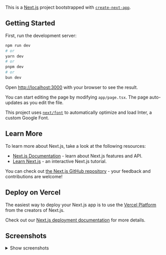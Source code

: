 This is a [Next.js](https://nextjs.org/) project bootstrapped with [`create-next-app`](https://github.com/vercel/next.js/tree/canary/packages/create-next-app).

## Getting Started

First, run the development server:

```bash
npm run dev
# or
yarn dev
# or
pnpm dev
# or
bun dev
```

Open [http://localhost:3000](http://localhost:3000) with your browser to see the result.

You can start editing the page by modifying `app/page.tsx`. The page auto-updates as you edit the file.

This project uses [`next/font`](https://nextjs.org/docs/basic-features/font-optimization) to automatically optimize and load Inter, a custom Google Font.

## Learn More

To learn more about Next.js, take a look at the following resources:

- [Next.js Documentation](https://nextjs.org/docs) - learn about Next.js features and API.
- [Learn Next.js](https://nextjs.org/learn) - an interactive Next.js tutorial.

You can check out [the Next.js GitHub repository](https://github.com/vercel/next.js/) - your feedback and contributions are welcome!

## Deploy on Vercel

The easiest way to deploy your Next.js app is to use the [Vercel Platform](https://vercel.com/new?utm_medium=default-template&filter=next.js&utm_source=create-next-app&utm_campaign=create-next-app-readme) from the creators of Next.js.

Check out our [Next.js deployment documentation](https://nextjs.org/docs/deployment) for more details.

## Screenshots

<details>
<summary>Show screenshots</summary>

### Exercises page `/exercises`

#### Desktop

![Exercises page desktop](docs/images/page-exercises-desktop.png)

#### Mobile

##### Accordion Closed

![Exercises page mobile Accordion closed](docs/images/page-exercises-mobile-accordion-closed.png)

##### Accordion Opened

![Exercises page mobile Accordion opened](docs/images/page-exercises-mobile-accordion-opened.png)

### Exercise ID page `/exercises/[exerciseId]`

#### Desktop

![Exercises ID page desktop](docs/images/page-exerciseId-desktop.png)

#### Mobile

![Exercises Id  page mobile](docs/images/page-exerciseId-mobile.png)

</details>
